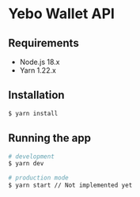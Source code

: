 # Yebo Wallet API

## Requirements

- Node.js 18.x
- Yarn 1.22.x

## Installation

```bash
$ yarn install
```

## Running the app

```bash
# development
$ yarn dev

# production mode
$ yarn start // Not implemented yet
```
